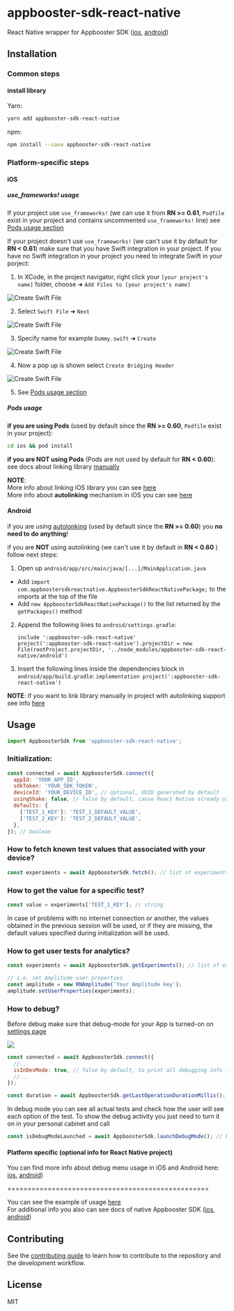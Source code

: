 # appbooster-sdk-react-native

React Native wrapper for Appbooster SDK ([ios](https://github.com/appbooster/appbooster-sdk-ios), [android](https://github.com/appbooster/appbooster-sdk-android))

## Installation

### Common steps

#### install library

Yarn:

```sh
yarn add appbooster-sdk-react-native
```

npm:

```sh
npm install --save appbooster-sdk-react-native
```

### Platform-specific steps

#### iOS

##### use_frameworks! usage

If your project use `use_frameworks!` (we can use it from **RN >= 0.61**, `Podfile` exist in your project and contains uncommented `use_frameworks!` line) see [Pods usage section](#pods-usage)

If your project doesn't use `use_frameworks!` (we can't use it by default for **RN < 0.61**) make sure that you have Swift integration in your project. If you have no Swift integration in your project you need to integrate Swift in your porject:

1. In XCode, in the project navigator, right click your `[your project's name]` folder, choose ➜ `Add Files to [your project's name]`

![Create Swift File](https://i.imgur.com/00K5UZ1.png)

2. Select `Swift File` ➜ `Next`

![Create Swift File](https://i.imgur.com/Mdc9MLk.png)

3. Specify name for example `Dummy.swift` ➜ `Create`

![Create Swift File](https://i.imgur.com/2HSk7Jp.png)

4. Now a pop up is shown select `Create Bridging Header`

![Create Swift File](https://i.imgur.com/f2zA0n9.png)

5. See [Pods usage section](#pods-usage)

##### Pods usage

**if you are using Pods** (used by default since the **RN >= 0.60**, `Podfile` exist in your project):

```bash
cd ios && pod install
```

**if you are NOT using Pods** (Pods are not used by default for **RN < 0.60**):  
see docs about linking library [manually](https://reactnative.dev/docs/linking-libraries-ios#manual-linking)

**NOTE**:  
More info about linking iOS library you can see [here](https://reactnative.dev/docs/linking-libraries-ios)  
More info about **autolinking** mechanism in iOS you can see [here](https://github.com/react-native-community/cli/blob/master/docs/autolinking.md#platform-ios)

#### Android

if you are using [autolonking](https://github.com/react-native-community/cli/blob/master/docs/autolinking.md#platform-android) (used by default since the **RN >= 0.60**) you **no need to do anything**!

if you are **NOT** using autolinking (we can't use it by default in **RN < 0.60** ) follow next steps:

1. Open up `android/app/src/main/java/[...]/MainApplication.java`

- Add `import com.appboostersdkreactnative.AppboosterSdkReactNativePackage;` to the imports at the top of the file
- Add `new AppboosterSdkReactNativePackage()` to the list returned by the `getPackages()` method

2. Append the following lines to `android/settings.gradle`:

   ```android
   include ':appbooster-sdk-react-native'
   project(':appbooster-sdk-react-native').projectDir = new File(rootProject.projectDir, '../node_modules/appbooster-sdk-react-native/android')
   ```

3. Insert the following lines inside the dependencies block in `android/app/build.gradle`: `implementation project(':appbooster-sdk-react-native')`

**NOTE**: if you want to link library manually in project with autolinking support see info [here](https://github.com/react-native-community/cli/blob/master/docs/autolinking.md#how-can-i-disable-autolinking-for-unsupported-library)

## Usage

```js
import AppboosterSdk from 'appbooster-sdk-react-native';
```

### Initialization:

```js
const connected = await AppboosterSdk.connect({
  appId: 'YOUR_APP_ID',
  sdkToken: 'YOUR_SDK_TOKEN',
  deviceId: 'YOUR_DEVICE_ID', // optional, UUID generated by default
  usingShake: false, // false by default, cause React Native already uses shake motion in debug mode for own purposes (show React Native debug window after shaking your device)
  defaults: {
    ['TEST_1_KEY']: 'TEST_1_DEFAULT_VALUE',
    ['TEST_2_KEY']: 'TEST_2_DEFAULT_VALUE',
  },
}); // boolean
```

### How to fetch known test values that associated with your device?

```js
const experiments = await AppboosterSdk.fetch(); // list of experiments (initial fetch to server)
```

### How to get the value for a specific test?

```js
const value = experiments['TEST_1_KEY']; // string
```

In case of problems with no internet connection or another, the values obtained in the previous session will be used, or if they are missing, the default values specified during initialization will be used.

### How to get user tests for analytics?

```js
const experiments = await AppboosterSdk.getExperiments(); // list of experiments (cached values after initial fetch to server)

// i.e. set Amplitude user properties
const amplitude = new RNAmplitude('Your Amplitude key');
amplitude.setUserProperties(experiments);
```

### How to debug?

Before debug make sure that debug-mode for your App is turned-on on [settings page](https://platform.appbooster.com/ab/settings)

![](https://imgproxy.appbooster.com/9ACImnEbmsO822dynjTjcC_B8aXzbbpPQsOgop2PlBs//aHR0cHM6Ly9hcHBib29zdGVyLWNsb3VkLnMzLmV1LWNlbnRyYWwtMS5hbWF6b25hd3MuY29tLzk0N2M5NzdmLTAwY2EtNDA1Yi04OGQ4LTAzOTM4ZjY4OTAzYi5wbmc.png)

```js
const connected = await AppboosterSdk.connect({
  //...
  isInDevMode: true, // false by default, to print all debugging info in the console (you can see logs in XCode or Android Studio)
  //...
});

const duration = await AppboosterSdk.getLastOperationDurationMillis(); // number (the duration of the last operation in milliseconds)
```

In debug mode you can see all actual tests and check how the user will see each option of the test. To show the debug activity you just need to turn it on in your personal cabinet and call

```js
const isDebugModeLaunched = await AppboosterSdk.launchDebugMode(); // boolean
```

#### Platform specific (optional info for React Native project)

You can find more info about debug menu usage in iOS and Android here: [ios](https://github.com/appbooster/appbooster-sdk-ios#how-to-debug), [android](https://github.com/appbooster/appbooster-sdk-android#how-to-debug))

==================================================

You can see the example of usage [here](example)  
For additional info you also can see docs of native Appbooster SDK ([ios](https://github.com/appbooster/appbooster-sdk-ios), [android](https://github.com/appbooster/appbooster-sdk-android))

## Contributing

See the [contributing guide](CONTRIBUTING.md) to learn how to contribute to the repository and the development workflow.

## License

MIT
